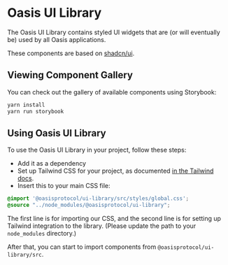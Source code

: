 # Oasis UI Library

The Oasis UI Library contains styled UI widgets that are
(or will eventually be) used by all Oasis applications.

These components are based on [shadcn/ui](https://ui.shadcn.com/).

## Viewing Component Gallery

You can check out the gallery of available components using Storybook:

```bash
yarn install
yarn run storybook
```

## Using Oasis UI Library

To use the Oasis UI Library in your project, follow these steps:

- Add it as a dependency
- Set up Tailwind CSS for your project, as documented
  [in the Tailwind docs](https://tailwindcss.com/docs/installation/using-vite).
- Insert this to your main CSS file:

```CSS
@import '@oasisprotocol/ui-library/src/styles/global.css';
@source "../node_modules/@oasisprotocol/ui-library";
```

The first line is for importing our CSS, and the second line is
for setting up Tailwind integration to the library.
(Please update the path to your `node_modules` directory.)

After that, you can start to import components
from `@oasisprotocol/ui-library/src`.
